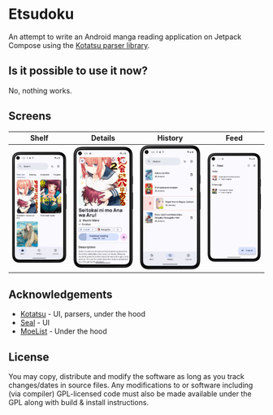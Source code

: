 # Etsudoku

An attempt to write an Android manga reading application on Jetpack Compose using the [Kotatsu parser library](https://github.com/KotatsuApp/kotatsu-parsers).

## Is it possible to use it now?

No, nothing works.

## Screens
|            Shelf             |             Details              |             History              |            Feed            |
|:----------------------------:|:--------------------------------:|:--------------------------------:|:--------------------------:|
| ![Shelf](./images/shelf.png) | ![Details](./images/details.png) | ![History](./images/history.png) | ![Feed](./images/feed.png) |

## Acknowledgements

- [Kotatsu](https://github.com/KotatsuApp/Kotatsu) - UI, parsers, under the hood
- [Seal](https://github.com/JunkFood02/Seal) - UI
- [MoeList](https://github.com/axiel7/MoeList) - Under the hood

## License

You may copy, distribute and modify the software as long as you track changes/dates in source files.
Any modifications to or software including (via compiler) GPL-licensed code must also be made available under the
GPL along with build & install instructions.

 
